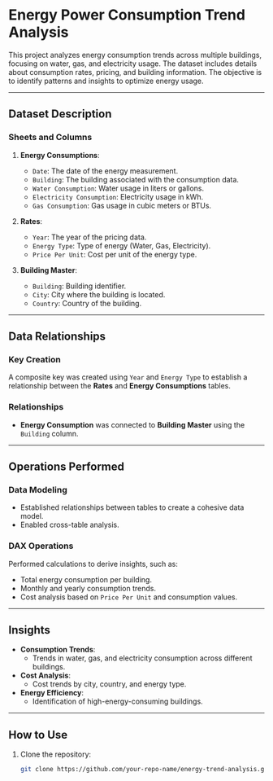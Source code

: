 # Energy Power Consumption Trend Analysis

This project analyzes energy consumption trends across multiple buildings, focusing on water, gas, and electricity usage. The dataset includes details about consumption rates, pricing, and building information. The objective is to identify patterns and insights to optimize energy usage.

---

## Dataset Description

### Sheets and Columns
1. **Energy Consumptions**:
   - `Date`: The date of the energy measurement.
   - `Building`: The building associated with the consumption data.
   - `Water Consumption`: Water usage in liters or gallons.
   - `Electricity Consumption`: Electricity usage in kWh.
   - `Gas Consumption`: Gas usage in cubic meters or BTUs.

2. **Rates**:
   - `Year`: The year of the pricing data.
   - `Energy Type`: Type of energy (Water, Gas, Electricity).
   - `Price Per Unit`: Cost per unit of the energy type.

3. **Building Master**:
   - `Building`: Building identifier.
   - `City`: City where the building is located.
   - `Country`: Country of the building.

---

## Data Relationships

### Key Creation
A composite key was created using `Year` and `Energy Type` to establish a relationship between the **Rates** and **Energy Consumptions** tables.

### Relationships
- **Energy Consumption** was connected to **Building Master** using the `Building` column.

---

## Operations Performed

### Data Modeling
- Established relationships between tables to create a cohesive data model.
- Enabled cross-table analysis.

### DAX Operations
Performed calculations to derive insights, such as:
- Total energy consumption per building.
- Monthly and yearly consumption trends.
- Cost analysis based on `Price Per Unit` and consumption values.

---

## Insights
- **Consumption Trends**:
  - Trends in water, gas, and electricity consumption across different buildings.
- **Cost Analysis**:
  - Cost trends by city, country, and energy type.
- **Energy Efficiency**:
  - Identification of high-energy-consuming buildings.

---

## How to Use
1. Clone the repository:
   ```bash
   git clone https://github.com/your-repo-name/energy-trend-analysis.git
